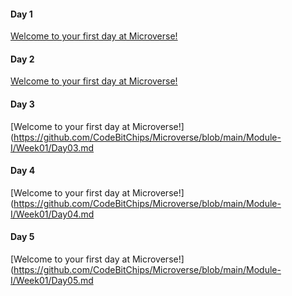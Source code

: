 #### Day 1
[Welcome to your first day at Microverse!](https://github.com/CodeBitChips/Microverse/blob/main/Module-I/Week01/Day01.md)

#### Day 2
[Welcome to your first day at Microverse!](https://github.com/CodeBitChips/Microverse/blob/main/Module-I/Week01/Day02.md)

#### Day 3
[Welcome to your first day at Microverse!](https://github.com/CodeBitChips/Microverse/blob/main/Module-I/Week01/Day03.md

#### Day 4
[Welcome to your first day at Microverse!](https://github.com/CodeBitChips/Microverse/blob/main/Module-I/Week01/Day04.md

#### Day 5
[Welcome to your first day at Microverse!](https://github.com/CodeBitChips/Microverse/blob/main/Module-I/Week01/Day05.md